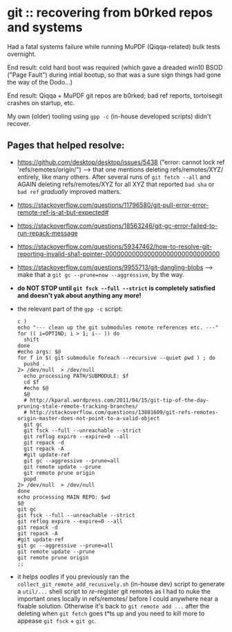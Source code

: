 # git :: recovering from b0rked repos and systems

Had a fatal systems failure while running MuPDF (Qiqqa-related) bulk tests overnight.

End result: cold hard boot was required (which gave a dreaded win10 BSOD ("Page Fault") during intial bootup, so that was a sure sign things had gone the way of the Dodo...)

End result: Qiqqa + MuPDF git repos are b0rked; bad ref reports, tortoisegit crashes on startup, etc.

My own (older) tooling using `gpp -c` (in-house developed scripts) didn't recover.

## Pages that helped resolve:

- https://github.com/desktop/desktop/issues/5438 ("error: cannot lock ref 'refs/remotes/origin/") --> that one mentions deleting refs/remotes/XYZ/ entirely, like many others. After several runs of `git fetch --all` and AGAIN deleting refs/remotes/XYZ for all XYZ that reported `bad sha` or `bad ref` *gradually* improved matters.
- https://stackoverflow.com/questions/11796580/git-pull-error-error-remote-ref-is-at-but-expected#
- https://stackoverflow.com/questions/18563246/git-gc-error-failed-to-run-repack-message
- https://stackoverflow.com/questions/59347462/how-to-resolve-git-reporting-invalid-sha1-pointer-000000000000000000000000000000
- https://stackoverflow.com/questions/9955713/git-dangling-blobs --> make that a `git gc --prune=now --aggressive`, by the way.
- **do NOT STOP until `git fsck --full --strict` is completely satisfied and doesn't yak about anything any more!**
- the relevant part of the `gpp -c` script:

  ```
  c )
  echo "--- clean up the git submodules remote references etc. ---"
  for (( i=OPTIND; i > 1; i-- )) do
    shift
  done
  #echo args: $@
  for f in $( git submodule foreach --recursive --quiet pwd ) ; do
    pushd .                                                               2> /dev/null  > /dev/null
    echo processing PATH/SUBMODULE: $f
    cd $f
    #echo $@
    $@
    # http://kparal.wordpress.com/2011/04/15/git-tip-of-the-day-pruning-stale-remote-tracking-branches/
    # http://stackoverflow.com/questions/13881609/git-refs-remotes-origin-master-does-not-point-to-a-valid-object
    git gc
    git fsck --full --unreachable --strict
    git reflog expire --expire=0 --all
    git repack -d
    git repack -A
    #git update-ref
    git gc --aggressive --prune=all
    git remote update --prune
    git remote prune origin
    popd                                                                  2> /dev/null  > /dev/null
  done
  echo processing MAIN REPO: $wd
  $@
  git gc
  git fsck --full --unreachable --strict
  git reflog expire --expire=0 --all
  git repack -d
  git repack -A
  #git update-ref
  git gc --aggressive --prune=all
  git remote update --prune
  git remote prune origin
  ;;
  ```
- it helps *oodles* if you previously ran the `collect_git_remote_add_recusively.sh` (in-house dev) script to generate a `util/...` shell script to *re*-register git remotes as I had to nuke the important ones locally in refs/remotes/ before I could anywhere near a fixable solution. Otherwise it's back to `git remote add ...` after the deleting when `git fetch` goes t\*ts up and you need to kill more to appease `git fsck` + `git gc`.
